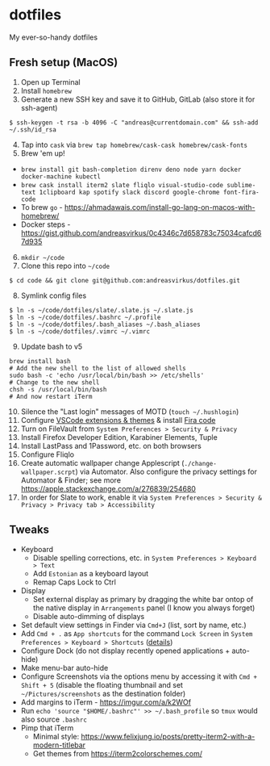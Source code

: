 # dotfiles
My ever-so-handy dotfiles

## Fresh setup (MacOS)

1. Open up Terminal
2. Install `homebrew`
3. Generate a new SSH key and save it to GitHub, GitLab (also store it for ssh-agent)
```
$ ssh-keygen -t rsa -b 4096 -C "andreas@currentdomain.com" && ssh-add ~/.ssh/id_rsa
```
4. Tap into `cask` via `brew tap homebrew/cask-cask homebrew/cask-fonts`
5. Brew 'em up!
  - `brew install git bash-completion direnv deno node yarn docker docker-machine kubectl`
  - `brew cask install iterm2 slate fliqlo visual-studio-code sublime-text 1clipboard kap spotify slack discord google-chrome font-fira-code`
  - To brew `go` - https://ahmadawais.com/install-go-lang-on-macos-with-homebrew/
  - Docker steps - https://gist.github.com/andreasvirkus/0c4346c7d658783c75034cafcd67d935
6. `mkdir ~/code`
7. Clone this repo into `~/code`
```
$ cd code && git clone git@github.com:andreasvirkus/dotfiles.git
```
8. Symlink config files
```
$ ln -s ~/code/dotfiles/slate/.slate.js ~/.slate.js
$ ln -s ~/code/dotfiles/.bashrc ~/.profile
$ ln -s ~/code/dotfiles/.bash_aliases ~/.bash_aliases
$ ln -s ~/code/dotfiles/.vimrc ~/.vimrc
```
9. Update bash to v5
```
brew install bash
# Add the new shell to the list of allowed shells
sudo bash -c 'echo /usr/local/bin/bash >> /etc/shells'
# Change to the new shell
chsh -s /usr/local/bin/bash
# And now restart iTerm
```
10. Silence the "Last login" messages of MOTD (`touch ~/.hushlogin`)
11. Configure [VSCode extensions & themes](./vscode) & install [Fira code](https://github.com/tonsky/FiraCode)
12. Turn on FileVault from `System Preferences > Security & Privacy`
13. Install Firefox Developer Edition, Karabiner Elements, Tuple
14. Install LastPass and 1Password, etc. on both browsers
15. Configure Fliqlo
16. Create automatic wallpaper change Applescript (`./change-wallpaper.scrpt`) via Automator. Also configure the privacy
settings for Automator & Finder; see more https://apple.stackexchange.com/a/276839/254680
16. In order for Slate to work, enable it via `System Preferences > Security & Privacy > Privacy tab > Accessibility`

## Tweaks

- Keyboard
  - Disable spelling corrections, etc. in `System Preferences > Keyboard > Text`
  - Add `Estonian` as a keyboard layout
  - Remap Caps Lock to Ctrl
- Display
  - Set external display as primary by dragging the white bar ontop of the native display in `Arrangements` panel (I know you always forget)
  - Disable auto-dimming of displays
- Set default view settings in Finder via `Cmd+J` (list, sort by name, etc.)
- Add `Cmd + .` as `App shortcuts` for the command `Lock Screen` in `System Preferences > Keyboard > Shortcuts` ([details](https://apple.stackexchange.com/a/336408/254680))
- Configure Dock (do not display recently opened applications + auto-hide)
- Make menu-bar auto-hide
- Configure Screenshots via the options menu by accessing it with `Cmd + Shift + 5` (disable the floating thumbnail and set `~/Pictures/screenshots` as the destination folder)
- Add margins to iTerm - https://imgur.com/a/k2WOf
- Run `echo 'source "$HOME/.bashrc"' >> ~/.bash_profile` so `tmux` would also source `.bashrc`
- Pimp that iTerm
  - Minimal style: https://www.felixjung.io/posts/pretty-iterm2-with-a-modern-titlebar
  - Get themes from https://iterm2colorschemes.com/
